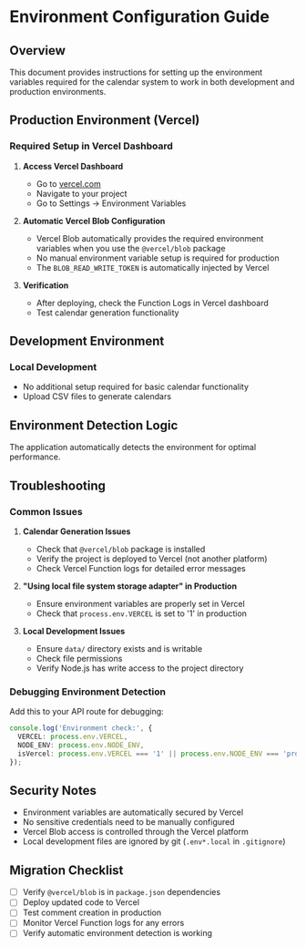 # Environment Configuration Guide

## Overview
This document provides instructions for setting up the environment variables required for the calendar system to work in both development and production environments.

## Production Environment (Vercel)

### Required Setup in Vercel Dashboard

1. **Access Vercel Dashboard**
   - Go to [vercel.com](https://vercel.com)
   - Navigate to your project
   - Go to Settings → Environment Variables

2. **Automatic Vercel Blob Configuration**
   - Vercel Blob automatically provides the required environment variables when you use the `@vercel/blob` package
   - No manual environment variable setup is required for production
   - The `BLOB_READ_WRITE_TOKEN` is automatically injected by Vercel

3. **Verification**
   - After deploying, check the Function Logs in Vercel dashboard
   - Test calendar generation functionality

## Development Environment

### Local Development
- No additional setup required for basic calendar functionality
- Upload CSV files to generate calendars



## Environment Detection Logic

The application automatically detects the environment for optimal performance.

## Troubleshooting

### Common Issues

1. **Calendar Generation Issues**
   - Check that `@vercel/blob` package is installed
   - Verify the project is deployed to Vercel (not another platform)
   - Check Vercel Function logs for detailed error messages

2. **"Using local file system storage adapter" in Production**
   - Ensure environment variables are properly set in Vercel
   - Check that `process.env.VERCEL` is set to '1' in production

3. **Local Development Issues**
   - Ensure `data/` directory exists and is writable
   - Check file permissions
   - Verify Node.js has write access to the project directory

### Debugging Environment Detection

Add this to your API route for debugging:

```typescript
console.log('Environment check:', {
  VERCEL: process.env.VERCEL,
  NODE_ENV: process.env.NODE_ENV,
  isVercel: process.env.VERCEL === '1' || process.env.NODE_ENV === 'production'
});
```

## Security Notes

- Environment variables are automatically secured by Vercel
- No sensitive credentials need to be manually configured
- Vercel Blob access is controlled through the Vercel platform
- Local development files are ignored by git (`.env*.local` in `.gitignore`)

## Migration Checklist

- [ ] Verify `@vercel/blob` is in `package.json` dependencies
- [ ] Deploy updated code to Vercel
- [ ] Test comment creation in production
- [ ] Monitor Vercel Function logs for any errors
- [ ] Verify automatic environment detection is working